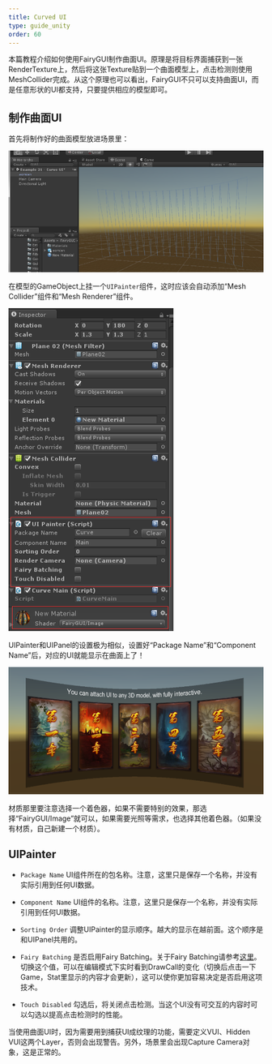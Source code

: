 ```yaml
---
title: Curved UI
type: guide_unity
order: 60
---
```


本篇教程介绍如何使用FairyGUI制作曲面UI。原理是将目标界面捕获到一张RenderTexture上，然后将这张Texture贴到一个曲面模型上，点击检测则使用MeshCollider完成。从这个原理也可以看出，FairyGUI不只可以支持曲面UI，而是任意形状的UI都支持，只要提供相应的模型即可。

## 制作曲面UI

首先将制作好的曲面模型放进场景里：

![](../../images/20170809145538.png)

在模型的GameObject上挂一个`UIPainter`组件，这时应该会自动添加“Mesh Collider”组件和“Mesh Renderer”组件。

![](../../images/20170809145818.png)

UIPainter和UIPanel的设置极为相似，设置好“Package Name”和“Component Name”后，对应的UI就能显示在曲面上了！

![](../../images/20170809150918.png)

材质那里要注意选择一个着色器，如果不需要特别的效果，那选择“FairyGUI/Image”就可以，如果需要光照等需求，也选择其他着色器。（如果没有材质，自己新建一个材质）。

## UIPainter

- `Package Name` UI组件所在的包名称。注意，这里只是保存一个名称，并没有实际引用到任何UI数据。

- `Component Name` UI组件的名称。注意，这里只是保存一个名称，并没有实际引用到任何UI数据。

- `Sorting Order` 调整UIPainter的显示顺序。越大的显示在越前面。这个顺序是和UIPanel共用的。

- `Fairy Batching` 是否启用Fairy Batching。关于Fairy Batching请参考[这里](drawcall.html)。切换这个值，可以在编辑模式下实时看到DrawCall的变化（切换后点击一下Game，Stat里显示的内容才会更新），这可以使你更加容易决定是否启用这项技术。

- `Touch Disabled` 勾选后，将关闭点击检测。当这个UI没有可交互的内容时可以勾选以提高点击检测时的性能。

当使用曲面UI时，因为需要用到捕获UI成纹理的功能，需要定义VUI、Hidden VUI这两个Layer，否则会出现警告。另外，场景里会出现Capture Camera对象，这是正常的。